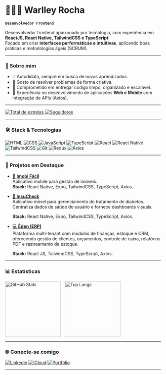 # 👨🏻‍💻 Warlley Rocha

**`Desenvolvedor Frontend`**

Desenvolvedor frontend apaixonado por tecnologia, com experiência em **ReactJS, React Native, TailwindCSS e TypeScript**.  
Focado em criar **interfaces performáticas e intuitivas**, aplicando boas práticas e metodologias ágeis (SCRUM).  

---

### 🚀 Sobre mim
- 💡 Autodidata, sempre em busca de novos aprendizados.  
- 🧩 Gosto de resolver problemas de forma criativa.  
- 🎯 Comprometido em entregar código limpo, organizado e escalável.  
- 📱 Experiência no desenvolvimento de aplicações **Web e Mobile** com integração de APIs (Axios).  

---
<p align="left"> 
    <a href="https://github.com/warlleyrocha?tab=repositories&sort=stargazers">
        <img 
            alt="Total de estrelas" 
            title="Total de estrelas GitHub" 
            src="https://custom-icon-badges.demolab.com/github/stars/warlleyrocha?color=55960c&style=for-the-badge&labelColor=488207&logo=star&label=estrelas"
        />
    </a>
    <a href="https://github.com/warlleyrocha?tab=followers">
        <img 
            alt="Seguidores" 
            title="Me siga no GitHub" 
            src="https://custom-icon-badges.demolab.com/github/followers/warlleyrocha?color=236ad3&labelColor=1155ba&style=for-the-badge&logo=github&label=Seguidores&logoColor=white"
        />
    </a>
</p>

---

### 🛠️ Stack & Tecnologias

![HTML](https://img.shields.io/badge/HTML5-E34F26?style=for-the-badge&logo=html5&logoColor=white)
![CSS](https://img.shields.io/badge/CSS3-1572B6?style=for-the-badge&logo=css3&logoColor=white)
![JavaScript](https://img.shields.io/badge/JavaScript-F7DF1E?style=for-the-badge&logo=javascript&logoColor=black)
![TypeScript](https://img.shields.io/badge/TypeScript-007ACC?style=for-the-badge&logo=typescript&logoColor=white)
![React](https://img.shields.io/badge/React-20232A?style=for-the-badge&logo=react&logoColor=61DAFB)
![React Native](https://img.shields.io/badge/React_Native-20232A?style=for-the-badge&logo=react&logoColor=61DAFB)
![TailwindCSS](https://img.shields.io/badge/Tailwind_CSS-38B2AC?style=for-the-badge&logo=tailwind-css&logoColor=white)
![Git](https://img.shields.io/badge/Git-F05032?style=for-the-badge&logo=git&logoColor=white)
![Redux](https://img.shields.io/badge/Redux-764ABC?style=for-the-badge&logo=redux&logoColor=white)
![Axios](https://img.shields.io/badge/Axios-671DDF?style=for-the-badge&logo=axios&logoColor=white)

---

### 📂 Projetos em Destaque

- [📱 **Imobi Fácil**](https://github.com/warlleyrocha/imobi-facil)  
  Aplicativo mobile para gestão de imóveis.  
  **Stack:** React Native, Expo, TailwindCSS, TypeScript, Axios.  

- [📱 **InsuCheck**](https://insu-check.vercel.app/)  
  Aplicativo móvel para gerenciamento do tratamento de diabetes. Centraliza dados de saúde do usuário e fornece dashboards visuais.

  **Stack:** React Native, Expo, TailwindCSS, TypeScript, Axios.  

- [💻 **Éden (ERP)**](https://eden-generation.vercel.app/)  
  Plataforma multi-tenant com módulos de finanças, estoque e CRM, oferecendo gestão de clientes, orçamentos, controle de caixa, relatórios PDF e rastreamento de estoque.

  **Stack:** React JS, TailwindCSS, TypeScript, Axios.  

---

### 📊 Estatísticas

<p>
  <img 
    align="left" 
    alt="GitHub Stats" 
    height="180" 
    style="padding-right: 10px;" 
    src="https://github-readme-stats.vercel.app/api?username=warlleyrocha&show_icons=true&theme=tokyonight&include_all_commits=true&locale=pt-br" 
  />

  <img 
    align="left" 
    alt="Top Langs" 
    height="180" 
    src="https://github-readme-stats.vercel.app/api/top-langs/?username=warlleyrocha&theme=tokyonight&layout=compact&custom_title=Tecnologias&langs_count=9" 
  />
</p>

<br clear="both"/>

---

### 🌐 Conecte-se comigo

[![Linkedin](https://img.shields.io/badge/LinkedIn-0A66C2?style=for-the-badge&logo=linkedin&logoColor=white)](https://www.linkedin.com/in/warlley-rossmann-rocha/)
[![iCloud](https://img.shields.io/badge/iCloud-3693F3?style=for-the-badge&logo=icloud&logoColor=white)](mailto:warlleyrocha@icloud.com)
[![Portfólio](https://img.shields.io/badge/Portfólio-000000?style=for-the-badge&logo=vercel&logoColor=white)](https://warlley-rocha-portfolio.vercel.app/)

---
